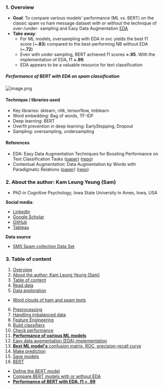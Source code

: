 ### <a id='overview'>1. Overview</a>

- **Goal**: To compare various models' performance (ML vs. BERT) on the classic spam vs ham message dataset *with or without* the technique of over-/under- sampling and Easy Data Augmentation [EDA](https://github.com/jasonwei20/eda_nlp)
- **Take away**: 
  - For ML models, oversampling with EDA in svc yields the best f1 score (**~.83**) compared to the best-performing NB without EDA (**~.72**) 
  - Even with under sampling, BERT achieved f1 scores **>.95**.  With the implementation of EDA, f1 **>.99**.
  - EDA appears to be a valuable resource for text classification
 
##### Performance of BERT with EDA on spam classification 
![image.png](attachment:image.png)

#### Technique / libraries used
- Key libraries: sklearn, nltk, tensorflow, imblearn
- Word embedding: Bag of words, TF-IDF
- Deep learning: BERT
- Overfit prevention in deep learning: EarlyStopping, Dropout
- Sampling: oversampling, undersampling

#### References
- EDA: Easy Data Augmentation Techniques for Boosting Performance on Text Classification Tasks ([paper](https://arxiv.org/abs/1901.11196)) ([repo](https://github.com/jasonwei20/eda_nlp))
- Contextual Augmentation: Data Augmentation by Words with Paradigmatic Relations ([paper](https://arxiv.org/abs/1805.06201)) ([repo](https://github.com/pfnet-research/contextual_augmentation))

### <a id='sam'>2. About the author: Kam Leung Yeung (Sam)</a>
* PhD in Cognitive Psychology, Iowa State University in Ames, Iowa, USA

**Social media**:
* [LinkedIn](https://www.linkedin.com/in/kamleungyeung/)
* [Google Scholar](https://scholar.google.com/citations?user=OwUmaN8AAAAJ)
* [GitHub](https://github.com/k-l-yeung)
* [Tableau](https://public.tableau.com/app/profile/kam.leung.yeung#!/)

**Data source**
- [SMS Spam collection Data Set](https://archive.ics.uci.edu/ml/datasets/SMS+Spam+Collection#)

### <a id='toc'>3. Table of content</a>
1. <a href='#overview'>Overview</a>  
2. <a href='#sam'>About the author: Kam Leung Yeung (Sam)</a> 
3. <a href='#toc'>Table of content</a> 
4. <a href='#rd'>Read data</a>  
5. <a href='#de'>Data exploration</a>  
 - <a href='#wc'>Word clouds of ham and spam texts</a>  
6. <a href='#p'>Preprocessing</a>  
8. <a href='#hid'>Handling imbalanced data</a>  
7. <a href='#fe'>Feature Engineering</a>
9. <a href='#bc'>Build classifiers</a>  
10. <a href='#cp'>Check performance</a>  
10. <a href='#pml'><b>Performance of various ML models</b></a>  
11. <a href='#easy'>Easy data augmentation (EDA) implementation </a>  
12. <a href='#best'><b>Best ML model's</b> confusion matrix, ROC, precision-recall curve</a>  
11. <a href='#mp'>Make prediction</a>  
12. <a href='#sm'>Save models</a>  
16. <a href='#bert'>BERT</a>
  - <a href='#dbm'>Define the BERT model</a>
  - <a href='#ceda'>Compare BERT models with or without EDA</a>
  - <a href='#pberteda'><b>Performance of BERT with EDA. f1 = .99</b></a>

